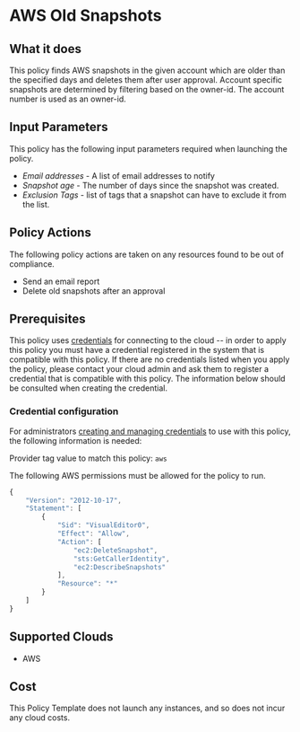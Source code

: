 # AWS Old Snapshots

## What it does

This policy finds AWS snapshots in the given account which are older than the specified days and deletes them after user approval. Account specific snapshots are determined by filtering based on the owner-id. The account number is used as an owner-id.

## Input Parameters

This policy has the following input parameters required when launching the policy.

- *Email addresses* - A list of email addresses to notify
- *Snapshot age* - The number of days since the snapshot was created.
- *Exclusion Tags* - list of tags that a snapshot can have to exclude it from the list.

## Policy Actions

The following policy actions are taken on any resources found to be out of compliance.

- Send an email report
- Delete old snapshots after an approval

## Prerequisites

This policy uses [credentials](https://docs.rightscale.com/policies/users/guides/credential_management.html) for connecting to the cloud -- in order to apply this policy you must have a credential registered in the system that is compatible with this policy. If there are no credentials listed when you apply the policy, please contact your cloud admin and ask them to register a credential that is compatible with this policy. The information below should be consulted when creating the credential.

### Credential configuration

For administrators [creating and managing credentials](https://docs.rightscale.com/policies/users/guides/credential_management.html) to use with this policy, the following information is needed:

Provider tag value to match this policy: `aws`

The following AWS permissions must be allowed for the policy to run.

```javascript
{
    "Version": "2012-10-17",
    "Statement": [
        {
            "Sid": "VisualEditor0",
            "Effect": "Allow",
            "Action": [
                "ec2:DeleteSnapshot",
                "sts:GetCallerIdentity",
                "ec2:DescribeSnapshots"
            ],
            "Resource": "*"
        }
    ]
}
```

## Supported Clouds

- AWS

## Cost

This Policy Template does not launch any instances, and so does not incur any cloud costs.
